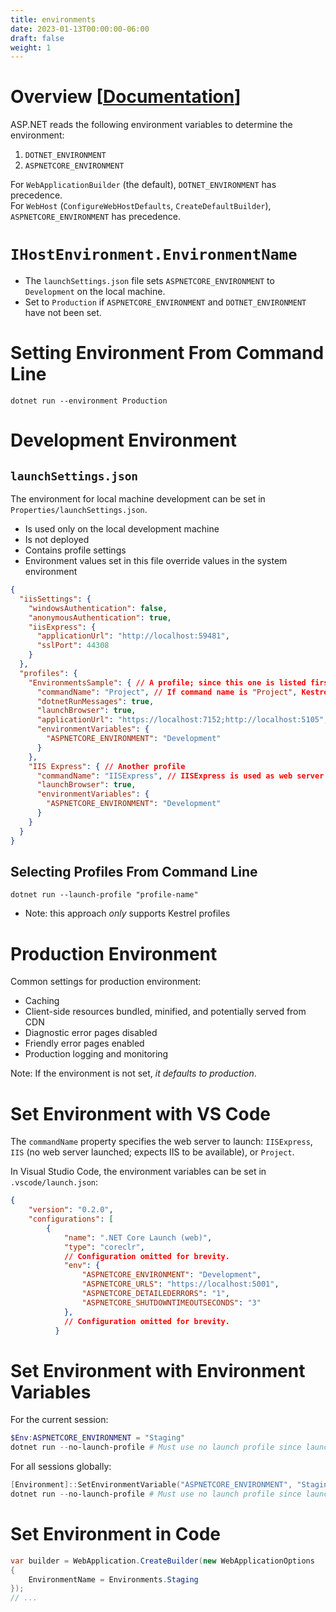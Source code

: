 ```yaml
---
title: environments
date: 2023-01-13T00:00:00-06:00
draft: false
weight: 1
---
```


# Overview [[Documentation](https://learn.microsoft.com/en-us/aspnet/core/fundamentals/environments?view=aspnetcore-7.0)]  

ASP.NET reads the following environment variables to determine the environment:
1. `DOTNET_ENVIRONMENT`
2. `ASPNETCORE_ENVIRONMENT`

For `WebApplicationBuilder` (the default), `DOTNET_ENVIRONMENT` has precedence.  
For `WebHost` (`ConfigureWebHostDefaults`, `CreateDefaultBuilder`), `ASPNETCORE_ENVIRONMENT` has precedence.  
	
# `IHostEnvironment.EnvironmentName`
- The `launchSettings.json` file sets `ASPNETCORE_ENVIRONMENT` to `Development` on the local machine.
- Set to `Production` if `ASPNETCORE_ENVIRONMENT` and `DOTNET_ENVIRONMENT` have not been set.

# Setting Environment From Command Line
`dotnet run --environment Production`

# Development Environment
## `launchSettings.json`
The environment for local machine development can be set in `Properties/launchSettings.json`.
- Is used only on the local development machine
- Is not deployed
- Contains profile settings
- Environment values set in this file override values in the system environment

```json
{
  "iisSettings": {
    "windowsAuthentication": false,
    "anonymousAuthentication": true,
    "iisExpress": {
      "applicationUrl": "http://localhost:59481",
      "sslPort": 44308
    }
  },
  "profiles": {
    "EnvironmentsSample": { // A profile; since this one is listed first, it is used by default
      "commandName": "Project", // If command name is "Project", Kestrel is used as web server
      "dotnetRunMessages": true,
      "launchBrowser": true,
      "applicationUrl": "https://localhost:7152;http://localhost:5105",
      "environmentVariables": {
        "ASPNETCORE_ENVIRONMENT": "Development"
      }
    },
    "IIS Express": { // Another profile
      "commandName": "IISExpress", // IISExpress is used as web server
      "launchBrowser": true,
      "environmentVariables": {
        "ASPNETCORE_ENVIRONMENT": "Development"
      }
    }
  }
}
```

## Selecting Profiles From Command Line
`dotnet run --launch-profile "profile-name"`
* <o>Note</o>: this approach *only* supports Kestrel profiles

# Production Environment
Common settings for production environment:
* Caching
* Client-side resources bundled, minified, and potentially served from CDN
* Diagnostic error pages disabled
* Friendly error pages enabled
* Production logging and monitoring

<o>Note</o>: If the environment is not set, *it defaults to production*.

# Set Environment with VS Code
The `commandName` property specifies the web server to launch: `IISExpress`, `IIS` (no web server launched; expects IIS to be available), or `Project`.

In Visual Studio Code, the environment variables can be set in `.vscode/launch.json`:
```json
{
    "version": "0.2.0",
    "configurations": [
        {
            "name": ".NET Core Launch (web)",
            "type": "coreclr",
            // Configuration omitted for brevity.
            "env": {
                "ASPNETCORE_ENVIRONMENT": "Development",
                "ASPNETCORE_URLS": "https://localhost:5001",
                "ASPNETCORE_DETAILEDERRORS": "1",
                "ASPNETCORE_SHUTDOWNTIMEOUTSECONDS": "3"
            },
            // Configuration omitted for brevity.
          }
```

# Set Environment with Environment Variables
For the current session:  
```powershell
$Env:ASPNETCORE_ENVIRONMENT = "Staging"
dotnet run --no-launch-profile # Must use no launch profile since launchSettings.json overrides environment variables
```

For all sessions globally:  
```powershell
[Environment]::SetEnvironmentVariable("ASPNETCORE_ENVIRONMENT", "Staging", "Machine")
dotnet run --no-launch-profile # Must use no launch profile since launchSettings.json overrides environment variables
```

# Set Environment in Code
```cs
var builder = WebApplication.CreateBuilder(new WebApplicationOptions
{
    EnvironmentName = Environments.Staging
}); 
// ...
```